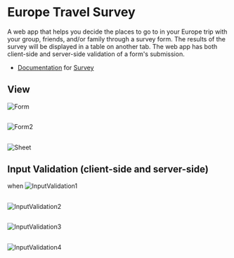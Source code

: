 # Europe Travel Survey
A web app that helps you decide the places to go to in your Europe trip with your group, friends, and/or family through a survey form. The results of the survey will be displayed in a table on another tab. The web app has both client-side and server-side validation of a form's submission.


* [Documentation](https://docs.cs50.net/2019/x/psets/7/survey/survey.html) for [Survey](https://github.com/emilyd17/survey/tree/master/survey)

## View
![Form](https://github.com/emilyd17/survey/blob/master/survey/view/Form.jpg)

##
![Form2](https://github.com/emilyd17/survey/blob/master/survey/view/Form2.jpg)

##
![Sheet](https://github.com/emilyd17/survey/blob/master/survey/view/Sheet.jpg)

## Input Validation (client-side and server-side)
when
![InputValidation1](https://github.com/emilyd17/survey/blob/master/survey/view/InputValidation1.png)

##
![InputValidation2](https://github.com/emilyd17/survey/blob/master/survey/view/InputValidation2.png)

##
![InputValidation3](https://github.com/emilyd17/survey/blob/master/survey/view/InputValidation3.png)

##
![InputValidation4](https://github.com/emilyd17/survey/blob/master/survey/view/InputValidation4.png)

